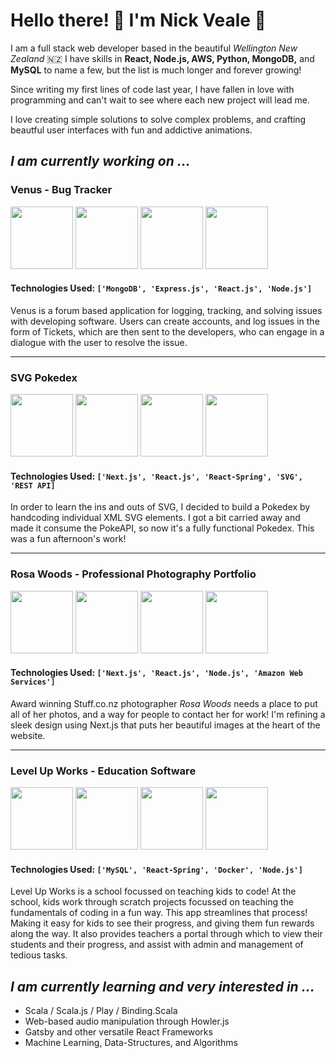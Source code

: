 
# Hello there! 👋 I'm Nick Veale 🤟

I am a full stack web developer based in the beautiful *Wellington New Zealand* 🇳🇿 I have skills in __React, Node.js, AWS, Python, MongoDB,__ and __MySQL__ to name a few, but the list is much longer and forever growing! 

Since writing my first lines of code last year, I have fallen in love with programming and can't wait to see where each new project will lead me.

I love creating simple solutions to solve complex problems, and crafting beautful user interfaces with fun and addictive animations.   

## *I am currently working on ...*

### Venus - Bug Tracker

<span>
  <img src="https://user-images.githubusercontent.com/72718892/111244066-14951480-8667-11eb-831a-03a1f10055e0.PNG" height="100px" />
<img src="https://user-images.githubusercontent.com/72718892/111243453-009ce300-8666-11eb-9139-cbafbe71c36f.PNG" height="100px"/>
<img src="https://user-images.githubusercontent.com/72718892/111243773-802ab200-8666-11eb-991e-5f2777a3206a.PNG" height="100px"/>
<img src="https://user-images.githubusercontent.com/72718892/111244000-e8799380-8666-11eb-9bb3-424676c72739.PNG" height="100px"/>
</span>

#### Technologies Used: `['MongoDB', 'Express.js', 'React.js', 'Node.js']`

Venus is a forum based application for logging, tracking, and solving issues with developing software. Users can create accounts, and log issues in the form of Tickets, which are then sent to the developers, who can engage in a dialogue with the user to resolve the issue.

<hr/>

### SVG Pokedex

<span>
  <img src="https://user-images.githubusercontent.com/72718892/112721552-4eb8bd00-8f69-11eb-9004-90b7caf46f6e.png" height="100px" />
  <img src="https://user-images.githubusercontent.com/72718892/112721572-6a23c800-8f69-11eb-8dda-75b83a6553fa.png" height="100px" />
  <img src="https://user-images.githubusercontent.com/72718892/112721606-98090c80-8f69-11eb-9ecb-bdea27d2ef39.png" height="100px" />
  <img src="https://user-images.githubusercontent.com/72718892/112721593-8aec1d80-8f69-11eb-9078-9df6dd75e7f4.png" height="100px" />
</span>

#### Technologies Used: `['Next.js', 'React.js', 'React-Spring', 'SVG', 'REST API]`

In order to learn the ins and outs of SVG, I decided to build a Pokedex by handcoding individual XML SVG elements. I got a bit carried away and made it consume the PokeAPI, so now it's a fully functional Pokedex. This was a fun afternoon's work!

<hr/>

### Rosa Woods - Professional Photography Portfolio

<span>
  <img src="https://user-images.githubusercontent.com/72718892/111245992-6c814a80-866a-11eb-8966-7ef537cae075.PNG" height="100px"/>
<img src="https://user-images.githubusercontent.com/72718892/111246018-73a85880-866a-11eb-987a-da7b5ee6cdfd.PNG" height="100px" />
<img src="https://user-images.githubusercontent.com/72718892/111246036-786d0c80-866a-11eb-8689-31fda9ba4c2f.PNG" height="100px" />
<img src="https://user-images.githubusercontent.com/72718892/111246043-7a36d000-866a-11eb-9e00-f64c55500182.PNG" height="100px" />
</span>


#### Technologies Used: `['Next.js', 'React.js', 'Node.js', 'Amazon Web Services']`

Award winning Stuff.co.nz photographer _Rosa Woods_ needs a place to put all of her photos, and a way for people to contact her for work! I'm refining a sleek design using Next.js that puts her beautiful images at the heart of the website. 

<hr/>

### Level Up Works - Education Software

<span>
  <img src="https://user-images.githubusercontent.com/72718892/111248391-ace2c780-866e-11eb-9ae5-0f6716d06473.PNG" height="100px"/>
<img src="https://user-images.githubusercontent.com/72718892/111248409-b79d5c80-866e-11eb-9c69-e107b8e66851.PNG" height="100px" />
<img src="https://user-images.githubusercontent.com/72718892/111248411-ba984d00-866e-11eb-8cea-d883f3c418fd.PNG" height="100px" />
<img src="https://user-images.githubusercontent.com/72718892/111248414-bbc97a00-866e-11eb-9ff8-6f6be0b42cf6.PNG" height="100px" />
</span>

#### Technologies Used: `['MySQL', 'React-Spring', 'Docker', 'Node.js']`

Level Up Works is a school focussed on teaching kids to code! At the school, kids work through scratch projects focussed on teaching the fundamentals of coding in a fun way. This app streamlines that process! Making it easy for kids to see their progress, and giving them fun rewards along the way. It also provides teachers a portal through which to view their students and their progress, and assist with admin and management of tedious tasks. 

## *I am currently learning and very interested in ...*

* Scala / Scala.js / Play / Binding.Scala
* Web-based audio manipulation through Howler.js
* Gatsby and other versatile React Frameworks
* Machine Learning, Data-Structures, and Algorithms
